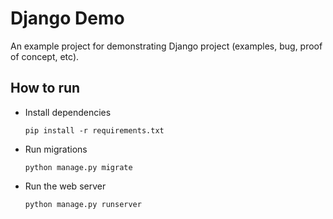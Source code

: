 # Django Demo
An example project for demonstrating Django project (examples, bug, proof of concept, etc).

## How to run

- Install dependencies

  ```
  pip install -r requirements.txt
  ```

- Run migrations

  ```
  python manage.py migrate
  ```

- Run the web server

  ```
  python manage.py runserver
  ```
